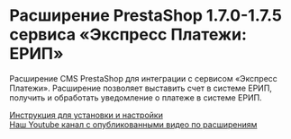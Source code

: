 ﻿# Расширение PrestaShop 1.7.0-1.7.5 сервиса «Экспресс Платежи: ЕРИП»
<p>Расширение CMS PrestaShop для интеграции с сервисом «Экспресс Платежи». Расширение позволяет выставить счет в системе ЕРИП, получить и обработать уведомление о платеже в системе ЕРИП.</p>
 <a href="https://express-pay.by/cms-extensions/prestashop#prestashop1_7">Инструкция для установки и настройки</a><br/>
 <a href="https://www.youtube.com/c/express-pay-by">Наш Youtube канал с опубликованными видео по расширениям</a>
